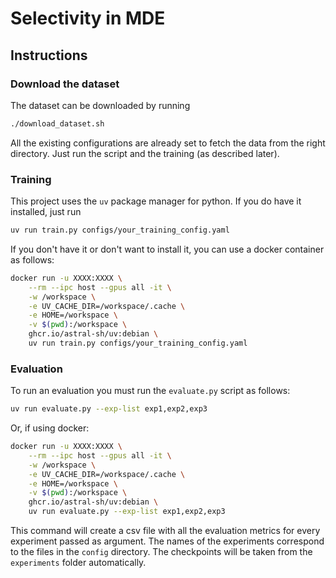 # Selectivity in MDE

## Instructions

### Download the dataset

The dataset can be downloaded by running
```sh
./download_dataset.sh
```

All the existing configurations are already set to fetch the data from the right directory. Just run the script and the training (as described later).


### Training

This project uses the `uv` package manager for python. If you do have it installed, just run
```sh
uv run train.py configs/your_training_config.yaml
```

If you don't have it or don't want to install it, you can use a docker container as follows:

```sh
docker run -u XXXX:XXXX \
    --rm --ipc host --gpus all -it \
    -w /workspace \
    -e UV_CACHE_DIR=/workspace/.cache \
    -e HOME=/workspace \
    -v $(pwd):/workspace \
    ghcr.io/astral-sh/uv:debian \
    uv run train.py configs/your_training_config.yaml
```

### Evaluation
To run an evaluation you must run the `evaluate.py` script as follows:

```sh
uv run evaluate.py --exp-list exp1,exp2,exp3
```

Or, if using docker:

```sh
docker run -u XXXX:XXXX \
    --rm --ipc host --gpus all -it \
    -w /workspace \
    -e UV_CACHE_DIR=/workspace/.cache \
    -e HOME=/workspace \
    -v $(pwd):/workspace \
    ghcr.io/astral-sh/uv:debian \
    uv run evaluate.py --exp-list exp1,exp2,exp3
```

This command will create a csv file with all the evaluation metrics for every experiment passed as argument.
The names of the experiments correspond to the files in the `config` directory. The checkpoints will be taken from the `experiments` folder
automatically.
